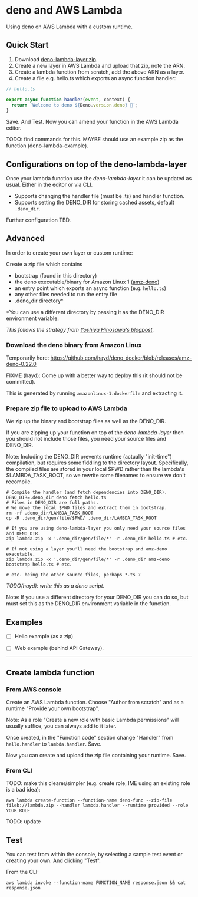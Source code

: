 # deno and AWS Lambda

Using deno on AWS Lambda with a custom runtime.

## Quick Start

1. Download [deno-lambda-layer.zip]().
2. Create a new layer in AWS Lambda and upload that zip, note the ARN.
3. Create a lambda function from scratch, add the above ARN as a layer.
4. Create a file e.g. hello.ts which exports an async function handler:

```ts
// hello.ts

export async function handler(event, context) {
  return `Welcome to deno ${Deno.version.deno} 🦕`;
}
```
Save. And Test. Now you can amend your function in the AWS Lambda editor.

TODO: find commands for this. MAYBE should use an example.zip as the function (deno-lambda-example).

## Configurations on top of the deno-lambda-layer

Once your lambda function use the *deno-lambda-layer* it can be updated as usual.
Either in the editor or via CLI.

- Supports changing the handler file (must be .ts) and handler function.
- Supports setting the DENO_DIR for storing cached assets, default `.deno_dir`.

Further configuration TBD.

## Advanced

In order to create your own layer or custom runtime:

Create a zip file which contains
- bootstrap (found in this directory)
- the deno executable/binary for Amazon Linux 1 ([amz-deno]())
- an entry point which exports an async function (e.g. `hello.ts`)
- any other files needed to run the entry file
- .deno_dir directory\*

\*You can use a different directory by passing it as the DENO_DIR environment variable.

_This follows the strategy from [Yoshiya Hinosawa's blogpost](https://dev.to/kt3k/write-aws-lambda-function-in-deno-4b20)._

### Download the deno binary from Amazon Linux

Temporarily here:
https://github.com/hayd/deno_docker/blob/releases/amz-deno-0.22.0

FIXME (hayd): Come up with a better way to deploy this (it should not be committed).

This is generated by running `amazonlinux-1.dockerfile` and extracting it.

### Prepare zip file to upload to AWS Lambda

We zip up the binary and bootstrap files as well as the DENO_DIR.

If you are zipping up your function on top of the *deno-lambda-layer* then you should not
include those files, you need your source files and DENO_DIR.

Note: Including the DENO_DIR prevents runtime (actually "init-time") compilation,
but requires some fiddling to the directory layout. Specifically, the compiled
files are stored in your local $PWD rather than the lambda's $LAMBDA_TASK_ROOT,
so we rewrite some filenames to ensure we don't recompile.


```
# Compile the handler (and fetch dependencies into DENO_DIR).
DENO_DIR=.deno_dir deno fetch hello.ts
# Files in DENO_DIR are full paths.
# We move the local $PWD files and extract them in bootstrap.
rm -rf .deno_dir/LAMBDA_TASK_ROOT
cp -R .deno_dir/gen/file/$PWD/ .deno_dir/LAMBDA_TASK_ROOT

# If you are using deno-lambda-layer you only need your source files and DENO_DIR.
zip lambda.zip -x '.deno_dir/gen/file/*' -r .deno_dir hello.ts # etc.

# If not using a layer you'll need the bootstrap and amz-deno executable.
zip lambda.zip -x '.deno_dir/gen/file/*' -r .deno_dir amz-deno bootstrap hello.ts # etc.

# etc. being the other source files, perhaps *.ts ?
```
_TODO(hayd): write this as a deno script._

Note: If you use a different directory for your DENO_DIR you can do so,
but must set this as the DENO_DIR environment variable in the function.

## Examples

- [ ] Hello example (as a zip)
- [ ] Web example (behind API Gateway).


---



## Create lambda function

### From [AWS console](https://console.aws.amazon.com/lambda/)

Create an AWS Lambda function. Choose "Author from scratch" and
as a runtime "Provide your own bootstrap".

Note: As a role "Create a new role with basic Lambda permissions" will usually
suffice, you can always add to it later.

Once created, in the "Function code" section change "Handler" from `hello.handler`
to `lambda.handler`. Save.

Now you can create and upload the zip file containing your runtime. Save.

### From CLI

TODO: make this clearer/simpler (e.g. create role, IME using an existing role is a bad idea):

```
aws lambda create-function --function-name deno-func --zip-file fileb://lambda.zip --handler lambda.handler --runtime provided --role YOUR_ROLE
```

TODO: update

## Test

You can test from within the console, by selecting a sample test event or creating your own.
And clicking "Test".

From the CLI:

```
aws lambda invoke --function-name FUNCTION_NAME response.json && cat response.json
```

